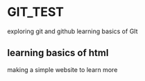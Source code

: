 # GIT_TEST
exploring git and github
learning basics of GIt
## learning basics of html 
making a simple website to learn more 


